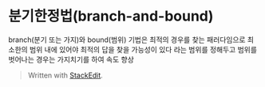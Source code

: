 # 분기한정법(branch-and-bound)

branch(분기 또는 가지)와 bound(범위) 기법은 최적의 경우를 찾는 패러다임으로 최소한의 범위 내에 있어야 최적의 답을 찾을 가능성이 있다 라는 범위를 정해두고 범위를 벗어나는 경우는 가지치기를 하여 속도 향상



> Written with [StackEdit](https://stackedit.io/).
<!--stackedit_data:
eyJoaXN0b3J5IjpbOTYyNjk0NjQ0LC0xMDI1NTAwOTUzXX0=
-->